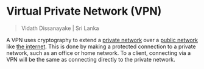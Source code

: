 # Virtual Private Network (VPN)

> Vidath Dissanayake | Sri Lanka

A VPN uses cryptography to extend a [private network](../../../network/types%20of%20networks/private%20network.md) over a [public network](../../../network/types%20of%20networks/public%20network.md) like [the internet](../../../network/the%20internet.md). This is done by making a protected connection to a private network, such as an office or home network. To a client, connecting via a VPN will be the same as connecting directly to the private network.